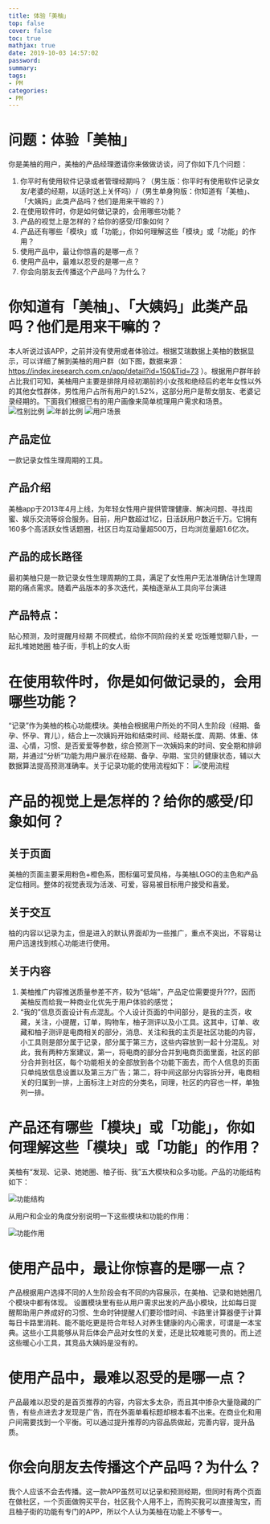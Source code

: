 ```yaml
---
title: 体验「美柚」
top: false
cover: false
toc: true
mathjax: true
date: 2019-10-03 14:57:02
password:
summary:
tags:
- PM
categories:
- PM
---
```

# 问题：体验「美柚」

你是美柚的用户，美柚的产品经理邀请你来做做访谈，问了你如下几个问题：

1. 你平时有使用软件记录或者管理经期吗？（男生版：你平时有使用软件记录女友/老婆的经期，以适时送上关怀吗）/（男生单身狗版：你知道有「美柚」、「大姨妈」此类产品吗？他们是用来干嘛的？）
2. 在使用软件时，你是如何做记录的，会用哪些功能？
3. 产品的视觉上是怎样的？给你的感受/印象如何？
4. 产品还有哪些「模块」或「功能」，你如何理解这些「模块」或「功能」的作用？
5. 使用产品中，最让你惊喜的是哪一点？
6. 使用产品中，最难以忍受的是哪一点？
7. 你会向朋友去传播这个产品吗？为什么？

# 你知道有「美柚」、「大姨妈」此类产品吗？他们是用来干嘛的？

本人听说过该APP，之前并没有使用或者体验过。根据艾瑞数据上美柚的数据显示，可以详细了解到美柚的用户群（如下图，数据来源：https://index.iresearch.com.cn/app/detail?id=150&Tid=73  ）。根据用户群年龄占比我们可知，美柚用户主要是排除月经初潮前的小女孩和绝经后的老年女性以外的其他女性群体，男性用户占所有用户的1.52%，这部分用户是帮女朋友、老婆记录经期的。下面我们根据已有的用户画像来简单梳理用户需求和场景。
![性别比例](xingbie.png)
![年龄比例](xingbie2.png)
![用户场景](xingbie3.jpg)
## 产品定位
一款记录女性生理周期的工具。
## 产品介绍
美柚app于2013年4月上线，为年轻女性用户提供管理健康、解决问题、寻找闺蜜、娱乐交流等综合服务。目前，用户数超过1亿，日活跃用户数近千万。它拥有160多个高活跃女性话题圈，社区日均互动量超500万，日均浏览量超1.6亿次。
## 产品的成长路径
最初美柚只是一款记录女性生理周期的工具，满足了女性用户无法准确估计生理周期的痛点需求。随着产品版本的多次迭代，美柚逐渐从工具向平台演进
## 产品特点：
贴心预测，及时提醒月经期
不同模式，给你不同阶段的关爱
吃饭睡觉聊八卦，一起扎堆她她圈
柚子街，手机上的女人街

# 在使用软件时，你是如何做记录的，会用哪些功能？

“记录”作为美柚的核心功能模块。美柚会根据用户所处的不同人生阶段（经期、备孕、怀孕、育儿），结合上一次姨妈开始和结束时间、经期长度、周期、体重、体温、心情，习惯、是否爱爱等参数，综合预测下一次姨妈来的时间、安全期和排卵期，并通过“分析”功能为用户展示在经期、备孕、孕期、宝贝的健康状态，辅以大数据算法提高预测准确率。关于记录功能的使用流程如下：
![使用流程](shiyongliucheng.png)
# 产品的视觉上是怎样的？给你的感受/印象如何？
## 关于页面
美柚的页面主要采用粉色+橙色系，图标偏可爱风格，与美柚LOGO的主色和产品定位相同。整体的视觉表现为活泼、可爱，容易被目标用户接受和喜爱。

## 关于交互
 
柚的内容以记录为主，但是进入的默认界面却为一些推广，重点不突出，不容易让用户迅速找到核心功能进行使用。

## 关于内容

1. 美柚推广内容推送质量参差不齐，较为“低端”，产品定位需要提升???，因而美柚反而给我一种商业化优先于用户体验的感觉；
2. “我的”信息页面设计有点混乱。个人设计页面的中间部分，是我的主页，收藏，关注，小提醒，订单，购物车，柚子测评以及小工具。这其中，订单、收藏和柚子测评是电商相关的部分，消息、关注和我的主页是社区功能的内容，小工具则是部分属于记录，部分属于第三方，这些内容放到一起十分混乱。对此，我有两种方案建议，第一，将电商的部分合并到电商页面里面，社区的部分合并到社区，每个功能相关的全部放到各个功能下面去，而个人信息的页面只单纯放信息设置以及第三方广告；第二，将中间这部分内容拆分开，电商相关的归属到一排，上面标注上对应的分类名，同理，社区的内容也一样，单独列一排。

# 产品还有哪些「模块」或「功能」，你如何理解这些「模块」或「功能」的作用？
美柚有“发现、记录、她她圈、柚子街、我”五大模块和众多功能。产品的功能结构如下：

![功能结构](gongnengjiegou.png)

从用户和企业的角度分别说明一下这些模块和功能的作用：

![功能作用](shiyong.png)

# 使用产品中，最让你惊喜的是哪一点？

产品根据用户选择不同的人生阶段会有不同的内容展示，在美柚、记录和她她圈几个模块中都有体现。
设置模块里有些从用户需求出发的产品小模块，比如每日提醒帮助用户养成好的习惯、生命时钟提醒人们要珍惜时间、卡路里计算器便于计算每日卡路里消耗、能不能吃更是符合年轻人对养生健康的内心需求，可谓是一本宝典。这些小工具能够从背后体会产品对女性的关爱，还是比较难能可贵的。而上述这些暖心小工具，其竞品大姨妈是没有的。

# 使用产品中，最难以忍受的是哪一点？

产品最难以忍受的是首页推荐的内容，内容太多太杂，而且其中掺杂大量隐藏的广告，有些点进去才发现是广告，而在外面单看标题却根本看不出来。在商业化和用户间需要找到一个平衡。可以通过提升推荐的内容品质做起，完善内容，提升品质。

# 你会向朋友去传播这个产品吗？为什么？
我个人应该不会去传播。这一款APP虽然可以记录和预测经期，但同时有两个页面在做社区，一个页面做购买平台，社区我个人用不上，而购买我可以直接淘宝，而且柚子街的功能有专门的APP，所以个人认为美柚在功能上不够专一。

 